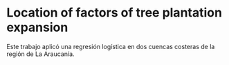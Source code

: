 # Location of factors of tree plantation expansion

Este trabajo aplicó una regresión logística en dos cuencas costeras de la región de La Araucanía.


